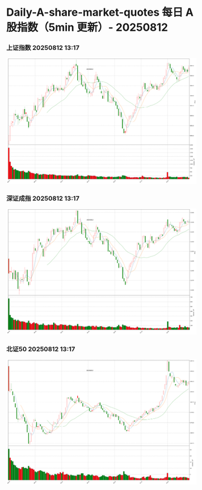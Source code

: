 
# Daily-A-share-market-quotes 每日 A 股指数（5min 更新）- 20250812

### 上证指数 20250812 13:17
![](./fig/2025/8/20250812-sh000001.png)

### 深证成指 20250812 13:17
![](./fig/2025/8/20250812-sz399001.png)

### 北证50 20250812 13:17
![](./fig/2025/8/20250812-bj899050.png)
